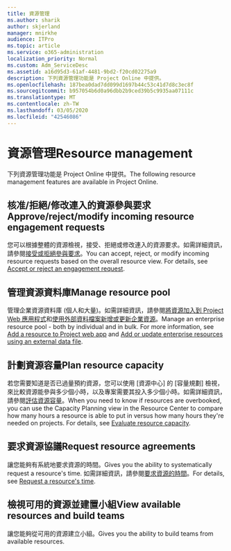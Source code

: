 ```yaml
---
title: 資源管理
ms.author: sharik
author: skjerland
manager: mnirkhe
audience: ITPro
ms.topic: article
ms.service: o365-administration
localization_priority: Normal
ms.custom: Adm_ServiceDesc
ms.assetid: a16d95d3-61af-4481-9bd2-f20cd02275a9
description: 下列資源管理功能是 Project Online 中提供。
ms.openlocfilehash: 187bea0dad7dd099d1697b44c53c41d7d8c3ec8f
ms.sourcegitcommit: b957054b6d0a96dbb2b9ced39b5c9935aa07111c
ms.translationtype: MT
ms.contentlocale: zh-TW
ms.lasthandoff: 03/05/2020
ms.locfileid: "42546086"
---
```

# <a name="resource-management"></a><span data-ttu-id="08289-103">資源管理</span><span class="sxs-lookup"><span data-stu-id="08289-103">Resource management</span></span>

<span data-ttu-id="08289-104">下列資源管理功能是 Project Online 中提供。</span><span class="sxs-lookup"><span data-stu-id="08289-104">The following resource management features are available in Project Online.</span></span>
  
## <a name="approverejectmodify-incoming-resource-engagement-requests"></a><span data-ttu-id="08289-105">核准/拒絕/修改連入的資源參與要求</span><span class="sxs-lookup"><span data-stu-id="08289-105">Approve/reject/modify incoming resource engagement requests</span></span>

<span data-ttu-id="08289-p101">您可以根據整體的資源檢視，接受、拒絕或修改連入的資源要求。如需詳細資訊，請參閱[接受或拒絕參與要求](https://go.microsoft.com/fwlink/?LinkID=823659&amp;clcid=0x409)。</span><span class="sxs-lookup"><span data-stu-id="08289-p101">You can accept, reject, or modify incoming resource requests based on the overall resource view. For details, see [Accept or reject an engagement request](https://go.microsoft.com/fwlink/?LinkID=823659&amp;clcid=0x409).</span></span>
  
## <a name="manage-resource-pool"></a><span data-ttu-id="08289-108">管理資源資料庫</span><span class="sxs-lookup"><span data-stu-id="08289-108">Manage resource pool</span></span>

<span data-ttu-id="08289-p102">管理企業資源資料庫 (個人和大量)。如需詳細資訊，請參閱[將資源加入到 Project Web 應用程式](https://go.microsoft.com/fwlink/?LinkID=823660&amp;clcid=0x409)和[使用外部資料檔案新增或更新企業資源](https://go.microsoft.com/fwlink/?LinkID=823661&amp;clcid=0x409)。</span><span class="sxs-lookup"><span data-stu-id="08289-p102">Manage an enterprise resource pool - both by individual and in bulk. For more information, see [Add a resource to Project web app](https://go.microsoft.com/fwlink/?LinkID=823660&amp;clcid=0x409) and [Add or update enterprise resources using an external data file](https://go.microsoft.com/fwlink/?LinkID=823661&amp;clcid=0x409).</span></span>
  
## <a name="plan-resource-capacity"></a><span data-ttu-id="08289-111">計劃資源容量</span><span class="sxs-lookup"><span data-stu-id="08289-111">Plan resource capacity</span></span>

<span data-ttu-id="08289-p103">若您需要知道是否已過量預約資源，您可以使用 [資源中心] 的 [容量規劃] 檢視，來比較資源能參與多少個小時，以及專案需要其投入多少個小時。如需詳細資訊，請參閱[評估資源容量](https://go.microsoft.com/fwlink/?LinkID=823662&amp;clcid=0x409)。</span><span class="sxs-lookup"><span data-stu-id="08289-p103">When you need to know if resources are overbooked, you can use the Capacity Planning view in the Resource Center to compare how many hours a resource is able to put in versus how many hours they're needed on projects. For details, see [Evaluate resource capacity](https://go.microsoft.com/fwlink/?LinkID=823662&amp;clcid=0x409).</span></span>
  
## <a name="request-resource-agreements"></a><span data-ttu-id="08289-114">要求資源協議</span><span class="sxs-lookup"><span data-stu-id="08289-114">Request resource agreements</span></span>

<span data-ttu-id="08289-115">讓您能夠有系統地要求資源的時間。</span><span class="sxs-lookup"><span data-stu-id="08289-115">Gives you the ability to systematically request a resource's time.</span></span> <span data-ttu-id="08289-116">如需詳細資訊，請參閱[要求資源的時間](https://go.microsoft.com/fwlink/?LinkID=823663&amp;clcid=0x409)。</span><span class="sxs-lookup"><span data-stu-id="08289-116">For details, see [Request a resource's time](https://go.microsoft.com/fwlink/?LinkID=823663&amp;clcid=0x409).</span></span>
  
## <a name="view-available-resources-and-build-teams"></a><span data-ttu-id="08289-117">檢視可用的資源並建置小組</span><span class="sxs-lookup"><span data-stu-id="08289-117">View available resources and build teams</span></span>

<span data-ttu-id="08289-118">讓您能夠從可用的資源建立小組。</span><span class="sxs-lookup"><span data-stu-id="08289-118">Gives you the ability to build teams from available resources.</span></span>
  